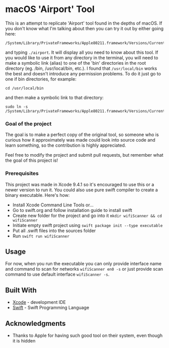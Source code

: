 # macOS 'Airport' Tool

This is an attempt to replicate 'Airport' tool found in the depths of macOS. If you don't know what I'm talking about then you can try it out by either going here:
```
/System/Library/PrivateFrameworks/Apple80211.framework/Versions/Current/Resources/
```
and typing ```./airport```. It will display all you need to know about this tool. If you would like to use it from any directory in the terminal, you will need to make a symbolic link (alias) to one of the 'bin' directories in the root directory (eg. /bin, /usr/local/bin, etc.). I found that ```/usr/local/bin``` works the best and doesn't introduce any permission problems. To do it just go to one if bin directories, for example:
```
cd /usr/local/bin
```
and then make a symbolic link to that directory:
```
sudo ln -s /System/Library/PrivateFrameworks/Apple80211.framework/Versions/Current/Resources/airport
```

### Goal of the project
The goal is to make a perfect copy of the original tool, so someone who is curious how it approximately was made could look into source code and learn something, so the contribution is highly appreciated.

Feel free to modify the project and submit pull requests, but remember what the goal of this project is!

### Prerequisites

This project was made in Xcode 9.4.1 so it's encouraged to use this or a newer version to run it. You could also use pure swift compiler to create a binary executable. Here's how:

- Install Xcode Command Line Tools or...
- Go to swift.org and follow installation guide to install swift
- Create new folder for the project and go into it ```mkdir wifiScanner && cd wifiScanner```
- Initiate empty swift project using ```swift package init --type executable```
- Put all .swift files into the sources folder
- Run ```swift run wifiScanner```

## Usage

For now, when you run the executable you can only provide interface name and command to scan for networks ```wifiScanner en0 -s``` or just provide scan command to use default interface ```wifiScanner -s```.

## Built With

* [Xcode](https://developer.apple.com/xcode/) - development IDE
* [Swift](https://swift.org/) - Swift Programming Language

## Acknowledgments

* Thanks to Apple for having such good tool on their system, even though it is hidden
